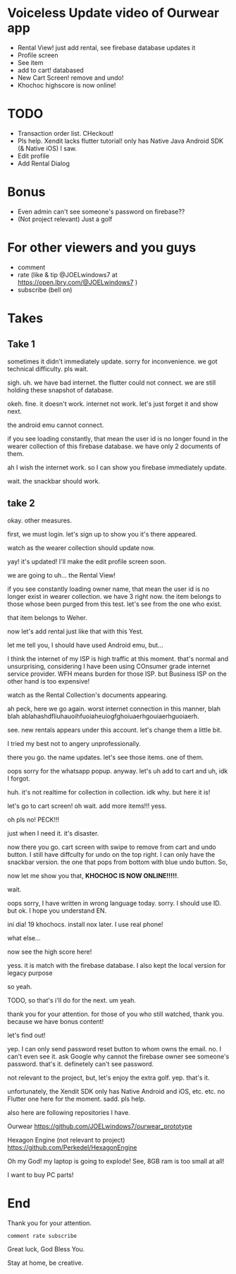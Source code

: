# Voiceless Update video of Ourwear app
- Rental View! just add rental, see firebase database updates it 
- Profile screen
- See item
- add to cart! databased
- New Cart Screen! remove and undo!
- Khochoc highscore is now online!

# TODO
- Transaction order list. CHeckout!
- Pls help. Xendit lacks flutter tutorial! only has Native Java Android SDK (& Native iOS) I saw.
- Edit profile
- Add Rental Dialog

# Bonus
- Even admin can't see someone's password on firebase??
- (Not project relevant) Just a golf

# For other viewers and you guys
- comment
- rate (like & tip @JOELwindows7 at https://open.lbry.com/@JOELwindows7 )
- subscribe (bell on)

# Takes

## Take 1
sometimes it didn't immediately update.
sorry for inconvenience. we got technical difficulty. pls wait.

sigh. uh. we have bad internet. the flutter could not connect. we are still holding these snapshot of database.

okeh. fine. it doesn't work. internet not work. let's just forget it and show next.

the android emu cannot connect.

if you see loading constantly, that mean the user id is no longer found in the wearer collection of this firebase database. we have only 2 documents of them.

ah I wish the internet work. so I can show you firebase immediately update.

wait. the snackbar should work.

## take 2
okay. other measures.

first, we must login. let's sign up to show you it's there appeared.

watch as the wearer collection should update now.

yay! it's updated! I'll make the edit profile screen soon.

we are going to uh... the Rental View!

if you see constantly loading owner name, that mean the user id is no longer exist in wearer collection. we have 3 right now. the item belongs to those whose been purged from this test. let's see from the one who exist.

that item belongs to Weher.

now let's add rental just like that with this Yest.

let me tell you, I should have used Android emu, but...

I think the internet of my ISP is high traffic at this moment. that's normal and unsurprising, considering I have been using COnsumer grade internet service provider. WFH means burden for those ISP. but Business ISP on the other hand is too expensive!

watch as the Rental Collection's documents appearing.

ah peck, here we go again. worst internet connection in this manner, blah blah ablahashdfliuhauoihfuoiaheuiogfghoiuaerhgouiaerhguoiaerh.

see. new rentals appears under this account. let's change them a little bit.

I tried my best not to angery unprofessionally.

there you go. the name updates. let's see those items. one of them.

oops sorry for the whatsapp popup. anyway. let's uh add to cart and uh, idk I forgot.

huh. it's not realtime for collection in collection. idk why. but here it is!

let's go to cart screen! oh wait. add more items!!! yess.

oh pls no! PECK!!!

just when I need it. it's disaster.

now there you go. cart screen with swipe to remove from cart and undo button. I still have diffculty for undo on the top right. I can only have the snackbar version. the one that pops from bottom with blue undo button. So,

now let me show you that, **KHOCHOC IS NOW ONLINE!!!!!**.

wait. 

oops sorry, I have written in wrong language today. sorry. I should use ID. but ok. I hope you understand EN. 

ini dia! 19 khochocs. install nox later. I use real phone!

what else...

now see the high score here!

yess. it is match with the firebase database. I also kept the local version for legacy purpose

so yeah.

TODO, so that's i'll do for the next. um yeah.

thank you for your attention. for those of you who still watched, thank you. because we have bonus content!

let's find out!

yep. I can only send password reset button to whom owns the email. no. I can't even see it. ask Google why cannot the firebase owner see someone's password. that's it. definetely can't see password.

not relevant to the project, but, let's enjoy the extra golf. yep. that's it.

unfortunately, the Xendit SDK only has Native Android and iOS, etc. etc. no Flutter one here for the moment. sadd. pls help.

also here are following repositories I have.

Ourwear https://github.com/JOELwindows7/ourwear_prototype

Hexagon Engine (not relevant to project) https://github.com/Perkedel/HexagonEngine 

Oh my God! my laptop is going to explode! See, 8GB ram is too small at all!

I want to buy PC parts!

# End
Thank you for your attention.

`comment rate subscribe`

Great luck, God Bless You.

Stay at home, be creative.